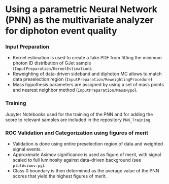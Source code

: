 # Using a parametric Neural Network (PNN) as the multivariate analyzer for diphoton event quality

### Input Preparation

* Kernel estimation is used to create a fake PDF from fitting the minimum photon ID distribution of GJet sample (`InputPreparation/KernelEstimation`).
* Reweighting of data-driven sideband and diphoton MC allows to match data preselection region (`InputPreparation/ReweightingProcedure`)
* Mass hypothesis parameters are assigned by using a set of mass points and nearest neighbor method (`InputPreparation/MassHypo`). 

### Training 

Jupyter Notebooks used for the training of the PNN and for adding the score to relevant samples are included in the repository `PNN_Training`.  

### ROC Validation and Categorization using figures of merit

* Validation is done using entire preselection region of data and weighted signal events.
* Approximate Asimov significance is used as figure of merit, with signal scaled to full luminosity against data-driven background (see `plotAsimov.py`).
* Class 0 boundary is then determined as the average value of the PNN scores that yield the highest figures of merit.